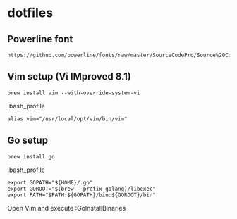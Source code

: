 # dotfiles

## Powerline font
    https://github.com/powerline/fonts/raw/master/SourceCodePro/Source%20Code%20Pro%20for%20Powerline.otf

## Vim setup (Vi IMproved 8.1)
    brew install vim --with-override-system-vi
    
.bash_profile

    alias vim="/usr/local/opt/vim/bin/vim"
    
## Go setup
    brew install go

.bash_profile

    export GOPATH="${HOME}/.go"
    export GOROOT="$(brew --prefix golang)/libexec"
    export PATH="$PATH:${GOPATH}/bin:${GOROOT}/bin"

Open Vim and execute :GoInstallBinaries
